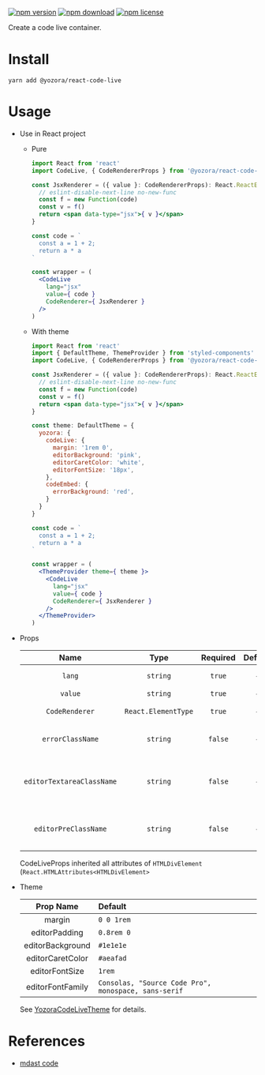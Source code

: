 [![npm version](https://img.shields.io/npm/v/@yozora/react-code-live.svg)](https://www.npmjs.com/package/@yozora/react-code-live)
[![npm download](https://img.shields.io/npm/dm/@yozora/react-code-live.svg)](https://www.npmjs.com/package/@yozora/react-code-live)
[![npm license](https://img.shields.io/npm/l/@yozora/react-code-live.svg)](https://www.npmjs.com/package/@yozora/react-code-live)


Create a code live container.


# Install

  ```shell
  yarn add @yozora/react-code-live
  ```

# Usage
  * Use in React project

    - Pure

      ```jsx
      import React from 'react'
      import CodeLive, { CodeRendererProps } from '@yozora/react-code-live'

      const JsxRenderer = ({ value }: CodeRendererProps): React.ReactElement => {
        // eslint-disable-next-line no-new-func
        const f = new Function(code)
        const v = f()
        return <span data-type="jsx">{ v }</span>
      }

      const code = `
        const a = 1 + 2;
        return a * a
      `

      const wrapper = (
        <CodeLive
          lang="jsx"
          value={ code }
          CodeRenderer={ JsxRenderer }
        />
      )
      ```

    - With theme

      ```jsx
      import React from 'react'
      import { DefaultTheme, ThemeProvider } from 'styled-components'
      import CodeLive, { CodeRendererProps } from '@yozora/react-code-live'

      const JsxRenderer = ({ value }: CodeRendererProps): React.ReactElement => {
        // eslint-disable-next-line no-new-func
        const f = new Function(code)
        const v = f()
        return <span data-type="jsx">{ v }</span>
      }

      const theme: DefaultTheme = {
        yozora: {
          codeLive: {
            margin: '1rem 0',
            editorBackground: 'pink',
            editorCaretColor: 'white',
            editorFontSize: '18px',
          },
          codeEmbed: {
            errorBackground: 'red',
          }
        }
      }

      const code = `
        const a = 1 + 2;
        return a * a
      `

      const wrapper = (
        <ThemeProvider theme={ theme }>
          <CodeLive
            lang="jsx"
            value={ code }
            CodeRenderer={ JsxRenderer }
          />
        </ThemeProvider>
      )
      ```

  * Props

     Name                       | Type                | Required  | Default | Description
    :--------------------------:|:-------------------:|:---------:|:-------:|:-------------
     `lang`                     | `string`            | `true`    | -       | Code language
     `value`                    | `string`            | `true`    | -       | Code content
     `CodeRenderer`             | `React.ElementType` | `true`    | -       | Code renderer
     `errorClassName`           | `string`            | `false`   | -       | CSS class name for CodeLiveError
     `editorTextareaClassName`  | `string`            | `false`   | -       | CSS class name for the editor's textarea element
     `editorPreClassName`       | `string`            | `false`   | -       | CSS class name for the editor's pre element

    CodeLiveProps inherited all attributes of `HTMLDivElement` (`React.HTMLAttributes<HTMLDivElement>`

  * Theme

     Prop Name            | Default
    :--------------------:|:----------------------------------------------------
     margin               | `0 0 1rem`
     editorPadding        | `0.8rem 0`
     editorBackground     | `#1e1e1e`
     editorCaretColor     | `#aeafad`
     editorFontSize       | `1rem`
     editorFontFamily     | `Consolas, "Source Code Pro", monospace, sans-serif`

    See [YozoraCodeLiveTheme][] for details.


# References

  - [mdast code][]


[mdast code]: https://github.com/syntax-tree/mdast#code
[YozoraCodeLiveTheme]: https://github.com/guanghechen/yozora-react/blob/master/packages/code-live/src/theme.ts
